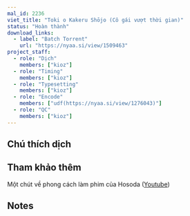 ```yaml
---
mal_id: 2236
viet_title: "Toki o Kakeru Shōjo (Cô gái vượt thời gian)"
status: "Hoàn thành"
download_links:
  - label: "Batch Torrent"
    url: "https://nyaa.si/view/1509463"
project_staff:
  - role: "Dịch"
    members: ["kioz"]
  - role: "Timing"
    members: ["kioz"]
  - role: "Typesetting"
    members: ["kioz"]
  - role: "Encode"
    members: ["udf(https://nyaa.si/view/1276043)"]
  - role: "QC"
    members: ["kioz"]
---
```


## Chú thích dịch



## Tham khảo thêm

Một chút về phong cách làm phim của Hosoda ([Youtube](https://www.youtube.com/watch?v=HYcLFVt5uSo&list=PLCXF1KKmIrNMR4VxIy6cNeA-wz2a39kJt&ab_channel=Furin))

## Notes